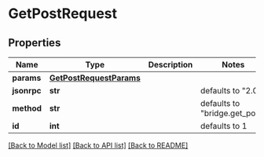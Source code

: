 # GetPostRequest

## Properties
Name | Type | Description | Notes
------------ | ------------- | ------------- | -------------
**params** | [**GetPostRequestParams**](GetPostRequestParams.md) |  | 
**jsonrpc** | **str** |  | defaults to "2.0"
**method** | **str** |  | defaults to "bridge.get_post"
**id** | **int** |  | defaults to 1

[[Back to Model list]](../README.md#documentation-for-models) [[Back to API list]](../README.md#documentation-for-api-endpoints) [[Back to README]](../README.md)


